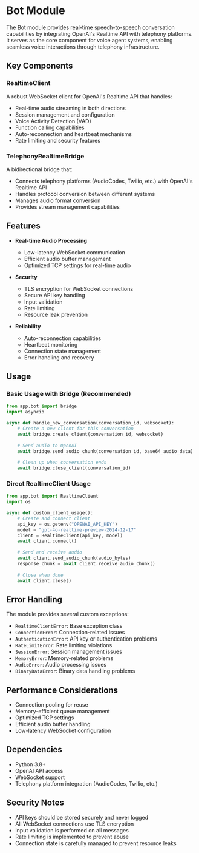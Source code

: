 # Bot Module

The Bot module provides real-time speech-to-speech conversation capabilities by integrating OpenAI's Realtime API with telephony platforms. It serves as the core component for voice agent systems, enabling seamless voice interactions through telephony infrastructure.

## Key Components

### RealtimeClient
A robust WebSocket client for OpenAI's Realtime API that handles:
- Real-time audio streaming in both directions
- Session management and configuration
- Voice Activity Detection (VAD)
- Function calling capabilities
- Auto-reconnection and heartbeat mechanisms
- Rate limiting and security features

### TelephonyRealtimeBridge
A bidirectional bridge that:
- Connects telephony platforms (AudioCodes, Twilio, etc.) with OpenAI's Realtime API
- Handles protocol conversion between different systems
- Manages audio format conversion
- Provides stream management capabilities

## Features

- **Real-time Audio Processing**
  - Low-latency WebSocket communication
  - Efficient audio buffer management
  - Optimized TCP settings for real-time audio

- **Security**
  - TLS encryption for WebSocket connections
  - Secure API key handling
  - Input validation
  - Rate limiting
  - Resource leak prevention

- **Reliability**
  - Auto-reconnection capabilities
  - Heartbeat monitoring
  - Connection state management
  - Error handling and recovery

## Usage

### Basic Usage with Bridge (Recommended)

```python
from app.bot import bridge
import asyncio

async def handle_new_conversation(conversation_id, websocket):
    # Create a new client for this conversation
    await bridge.create_client(conversation_id, websocket)
    
    # Send audio to OpenAI
    await bridge.send_audio_chunk(conversation_id, base64_audio_data)
    
    # Clean up when conversation ends
    await bridge.close_client(conversation_id)
```

### Direct RealtimeClient Usage

```python
from app.bot import RealtimeClient
import os

async def custom_client_usage():
    # Create and connect client
    api_key = os.getenv("OPENAI_API_KEY")
    model = "gpt-4o-realtime-preview-2024-12-17"
    client = RealtimeClient(api_key, model)
    await client.connect()
    
    # Send and receive audio
    await client.send_audio_chunk(audio_bytes)
    response_chunk = await client.receive_audio_chunk()
    
    # Close when done
    await client.close()
```

## Error Handling

The module provides several custom exceptions:
- `RealtimeClientError`: Base exception class
- `ConnectionError`: Connection-related issues
- `AuthenticationError`: API key or authentication problems
- `RateLimitError`: Rate limiting violations
- `SessionError`: Session management issues
- `MemoryError`: Memory-related problems
- `AudioError`: Audio processing issues
- `BinaryDataError`: Binary data handling problems

## Performance Considerations

- Connection pooling for reuse
- Memory-efficient queue management
- Optimized TCP settings
- Efficient audio buffer handling
- Low-latency WebSocket configuration

## Dependencies

- Python 3.8+
- OpenAI API access
- WebSocket support
- Telephony platform integration (AudioCodes, Twilio, etc.)

## Security Notes

- API keys should be stored securely and never logged
- All WebSocket connections use TLS encryption
- Input validation is performed on all messages
- Rate limiting is implemented to prevent abuse
- Connection state is carefully managed to prevent resource leaks 